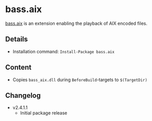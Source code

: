 bass.aix
===

[bass.aix] is an extension enabling the playback of AIX encoded files.

Details
---
  - Installation command: ``Install-Package bass.aix``

Content
---
  - Copies ``bass_aix.dll`` during ``BeforeBuild``-targets to ``$(TargetDir)``

Changelog
---
  - v2.4.1.1
      - Initial package release

[bass.aix]:       http://www.un4seen.com/bass.html